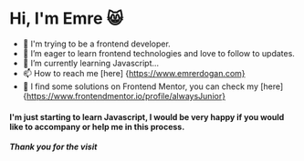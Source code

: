 # Hi, I'm Emre :smile_cat: 



- 👋 I'm trying to be a frontend developer. 
- 👀 I’m eager to learn frontend technologies and love to follow to updates.
- 🌱 I’m currently learning Javascript...
- 📫 How to reach me [here] {https://www.emrerdogan.com}
- 🎯 I find some solutions on Frontend Mentor, you can check my [here] {https://www.frontendmentor.io/profile/alwaysJunior}

#### I'm just starting to learn Javascript, I would be very happy if you would like to accompany or help me in this process.

**_Thank you for the visit_**
